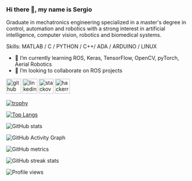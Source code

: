### Hi there 👋, my name is Sergio
Graduate in mechatronics engineering specialized in a master's degree in control, automation and robotics with a strong interest in artificial intelligence, computer vision, robotics and biomedical systems.

Skills: MATLAB / C / PYTHON / C++/ ADA / ARDUINO / LINUX

- 🌱 I’m currently learning ROS, Keras, TensorFlow, OpenCV, pyTorch, Aerial Robotics 
- 👯 I’m looking to collaborate on ROS projects 


[<img src='https://cdn.jsdelivr.net/npm/simple-icons@3.0.1/icons/github.svg' alt='github' height='40'>](https://github.com/SPoVi)  [<img src='https://cdn.jsdelivr.net/npm/simple-icons@3.0.1/icons/linkedin.svg' alt='linkedin' height='40'>](https://www.linkedin.com/in/https://www.linkedin.com/in/srgponsvillanueva//)  [<img src='https://cdn.jsdelivr.net/npm/simple-icons@3.0.1/icons/stackoverflow.svg' alt='stackoverflow' height='40'>](https://stackoverflow.com/users/SPoVi)  [<img src='https://cdn.jsdelivr.net/npm/simple-icons@3.0.1/icons/hackerrank.svg' alt='hackerrank' height='40'>](https://www.hackerrank.com/snop_vlc)  

[![trophy](https://github-profile-trophy.vercel.app/?username=SPoVi)](https://github.com/ryo-ma/github-profile-trophy)

[![Top Langs](https://github-readme-stats.vercel.app/api/top-langs/?username=SPoVi)](https://github.com/anuraghazra/github-readme-stats)

![GitHub stats](https://github-readme-stats.vercel.app/api?username=SPoVi&show_icons=true)  

![GitHub Activity Graph](https://activity-graph.herokuapp.com/graph?username=SPoVi)  

![GitHub metrics](https://metrics.lecoq.io/SPoVi)  

![GitHub streak stats](https://github-readme-streak-stats.herokuapp.com/?user=SPoVi)  

![Profile views](https://gpvc.arturio.dev/SPoVi)  



